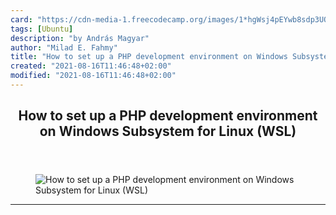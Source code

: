 ```yaml
---
card: "https://cdn-media-1.freecodecamp.org/images/1*hgWsj4pEYwb8sdp3UQDlTw.jpeg"
tags: [Ubuntu]
description: "by András Magyar"
author: "Milad E. Fahmy"
title: "How to set up a PHP development environment on Windows Subsystem for Linux (WSL)"
created: "2021-08-16T11:46:48+02:00"
modified: "2021-08-16T11:46:48+02:00"
---
```

<div class="site-wrapper">
<main id="site-main" class="site-main outer">
<div class="inner">
<article class="post-full post tag-ubuntu tag-linux tag-technology tag-php tag-programming ">
<header class="post-full-header">
<h1 class="post-full-title">How to set up a PHP development environment on Windows Subsystem for Linux (WSL)</h1>
</header>
<figure class="post-full-image">
<picture>
<source media="(max-width: 700px)" sizes="1px" srcset="data:image/gif;base64,R0lGODlhAQABAIAAAAAAAP///yH5BAEAAAAALAAAAAABAAEAAAIBRAA7 1w">
<source media="(min-width: 701px)" sizes="(max-width: 800px) 400px,
(max-width: 1170px) 700px,
1400px" srcset="https://cdn-media-1.freecodecamp.org/images/1*hgWsj4pEYwb8sdp3UQDlTw.jpeg 300w,
https://cdn-media-1.freecodecamp.org/images/1*hgWsj4pEYwb8sdp3UQDlTw.jpeg 600w,
https://cdn-media-1.freecodecamp.org/images/1*hgWsj4pEYwb8sdp3UQDlTw.jpeg 1000w,
https://cdn-media-1.freecodecamp.org/images/1*hgWsj4pEYwb8sdp3UQDlTw.jpeg 2000w">
<img onerror="this.style.display='none'" src="https://cdn-media-1.freecodecamp.org/images/1*hgWsj4pEYwb8sdp3UQDlTw.jpeg" alt="How to set up a PHP development environment on Windows Subsystem for Linux (WSL)">
</picture>
</figure>
<section class="post-full-content">
<div class="post-content medium-migrated-article">
</div>
<hr>
</section>
</article>
</div>
</main>
</div>
<!-- Google Tag Manager (noscript) -->
<!-- End Google Tag Manager (noscript) -->
